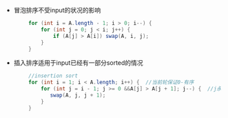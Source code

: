 - 冒泡排序不受input的状况的影响

```java
        for (int i = A.length - 1; i > 0; i--) {
            for (int j = 0; j < i; j++) {
                if (A[j] > A[i]) swap(A, i, j);
            }
        }
```

- 插入排序适用于input已经有一部分sorted的情况

```java
        //insertion sort
        for (int i = 1; i < A.length; i++) {  //当前轮保证0-有序
            for (int j = i - 1; j >= 0 &&A[j] > A[j + 1]; j--) {  //j永远是我们眼睛盯着的那个数的左边一个,这层loop为j+1寻找插入位置
               swap(A, j, j + 1);
            }
        }
```